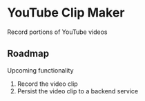 # YouTube Clip Maker
Record portions of YouTube videos

## Roadmap
Upcoming functionality

1. Record the video clip
2. Persist the video clip to a backend service